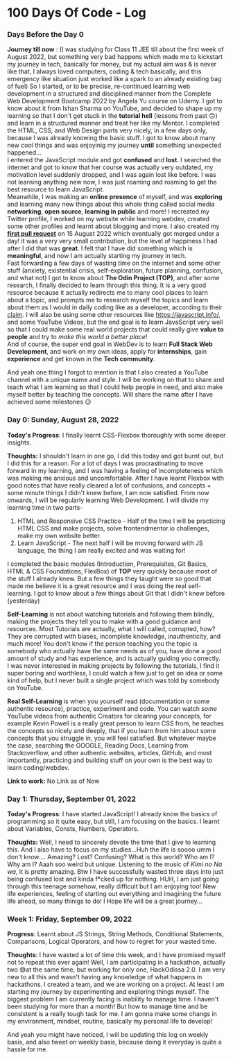 # 100 Days Of Code - Log

### Days Before the Day 0
**Journey till now** : (I was studying for Class 11 JEE till about the first week of August 2022, but something very bad happens which made me to kickstart my journey in tech, basically for money, but my actual aim was & is never like that, I always loved computers, coding & tech basically, and this emergency like situation just worked like a spark to an already existing bag of fuel) So I started, or to be precise, re-continued learning web development in a structured and disciplined manner from the Complete Web Development Bootcamp 2022 by Angela Yu course on Udemy. I got to know about it from Ishan Sharma on YouTube, and decided to shape up my learning so that I don't get stuck in the **tutorial hell** (lessons from past 🙃) and learn in a structured manner and treat her like my Mentor. I completed the HTML, CSS, and Web Design parts very nicely, in a few days only, because I was already knowing the basic stuff. I got to know about many new *cool* things and was enjoyinig my journey **until** something unexpected happened... <br>
I entered the JavaScript module and got **confused** and **lost**. I searched the internet and got to know that her course was actually very outdated, my motivation level suddenly dropped, and I was again lost like before. I was not learning anything new now, I was just roaming and roaming to get the best resource to learn JavaScript. <br>
Meanwhile, I was making an **online presence** of myself, and was **exploring** and learning many new things about this whole thing called social media **networking**, **open source**, **learning in public** and more! I recreated my Twitter profile, I worked on my website while learning webdev, created some other profiles and learnt about blogging and more. I also created my **[first pull request](https://firstpr.me/#prakhartiwari0)** on 15 August 2022 which eventually got merged under a day! it was a very very small contribution, but the level of happiness I had after I did that was **great**. I felt that I have did something which is **meaningful**, and now I am actually starting my journey in tech. <br>
Fast forwarding a few days of wasting time on the internet and some other stuff (anxiety, existential crisis, self-exploration, future planning, confusion, and what not) I got to know about **The Odin Project (TOP)**, and after some research, I finally decided to learn through this thing. It is a very good resource because it actually redirects me to many cool places to learn about a topic, and prompts me to research myself the topics and learn about them as I would in daily coding like as a developer, according to their [claim](https://www.theodinproject.com/lessons/foundations-introduction-to-web-development#why-odin). I will also be using some other resources like https://javascript.info/, and some YouTube Videos, but the end goal is to learn JavaScript very well so that I could make some real world projects that could really give **value to people** and try to _make this world a better place_! <br>
And of course, the super end goal in WebDev is to learn **Full Stack Web Development**, and work on my own ideas, apply for **internships**, gain **experience** and get known in the **Tech community**. <br>

And yeah one thing I forgot to mention is that I also created a YouTube channel with a unique name and style. I will be working on that to share and teach what I am learning so that I could help people in need, and also make myself better by teaching the concepts. Will share the name after I have achieved some milestones 😉


### Day 0: Sunday, August 28, 2022

**Today's Progress**: I finally learnt CSS-Flexbox thoroughly with some deeper insights.

**Thoughts:** I shouldn't learn in one go, I did this today and got burnt out, but I did this for a reason. For a lot of days I was procrastinating to move forward in my learning, and I was having a feeling of incompleteness which was making me anxious and uncomfortable. After I have learnt Flexbox with good notes that have really cleared a lot of confusions, and concepts + some minute things I didn't knew before, I am now satisfied.
From now onwards, I will be regularly learning Web Development. I will divide my learning time in two parts-
1. HTML and Responsive CSS Practice - Half of the time I will be practicing HTML CSS and make projects, solve frontendmentor.io challenges, make my own website better.
2. Learn JavaScript - The next half I will be moving forward with JS language, the thing I am really excited and was waiting for!

I completed the basic modules (Introduction, Prerequisites, Git Basics, HTML & CSS Foundations, FlexBox) of **TOP** very quickly because most of the stuff I already knew. But a few things they taught were so good that made me believe it is a great resource and I was doing the real self-learning. I got to know about a few things about Git that I didn't knew before (yesterday)

**Self-Learning** is not about watching tutorials and following them blindly, making the projects they tell you to make with a good guidance and resources. Most Tutorials are actually, what I will called, corrupted, how? They are corrupted with biases, incomplete knowledge, inauthenticity, and much more! You don't know if the person teaching you the topic is somebody who actually have the same needs as of you, have done a good amount of study and has experience, and is actually guiding you correctly. <br>
I was never interested in making projects by following the tutorials, I find it super boring and worthless, I could watch a few just to get an idea or some kind of help, but I never built a single project which was told by somebody on YouTube. <br>

**Real Self-Learning** is when you yourself read (documentation or some authentic resource), practice, experiment and code. You can watch _some_ YouTube videos from authentic Creators for clearing your concepts, for example Kevin Powell is a really great person to learn CSS from, he teaches the concepts so nicely and deeply, that if you learn from him about some concepts that you struggle in, you will feel satisfied. But whatever maybe the case, searching the GOOGLE, Reading Docs, Learning from Stackoverflow, and other authentic websites, articles, GitHub, and most importantly, practicing and building stuff on your own is the best way to learn coding/webdev. 

**Link to work:** No Link as of Now



### Day 1: Thursday, September 01, 2022

**Today's Progress**: I have started JavaScript! I already know the basics of programming so it quite easy, but still, I am focusing on the basics. I learnt about Variables, Consts, Numbers, Operators.

**Thoughts:** Well, I need to sincerely devote the time that I give to learning this. And I also have to focus on my studies...Huh the life is soooo umm I don't know.... Amazing? Lost? Confusing? What is this world? Who am I? Why am I? Aaah soo weird but unique. Listening to the music of *Kimi no Na wa*, it is pretty amazing. 
Btw I have successfully wasted three days into just being confused lost and kinda f\*cked up for nothing. HUH, I am just going through this teenage somehow, really difficult but I am enjoying too! New life experiences, feeling of starting out everything and imagining the future life ahead, so many thinigs to do! I Hope life will be a great journey...



### Week 1: Friday, September 09, 2022

**Progress**: Learnt about JS Strings, String Methods, Conditional Statements, Comparisons, Logical Operators, and how to regret for your wasted time.

**Thoughts**: I have wasted a lot of time this week, and I have promised myself not to repeat this ever again! Well, I am participating in a hackathon, actually two 😅at the same time, but working for only one, HackOdissa 2.0. I am very new to all this and wasn't having any knowledge of what happens in hackathons. I created a team, and we are working on a project. At least I am starting my journey by experimenting and exploring things myself. The biggest problem I am currently facing is inability to manage time. I haven't been studying for more than a month! But how to manage time and be consistent is a really tough task for me. I am gonna make some changs in my environment, mindset, routine, basically my personal life to develop!

And yeah you might have noticed, I will be updating this log on weekly basis, and also tweet on weekly basis, because doing it everyday is quite a hassle for me.
